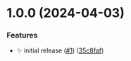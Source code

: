 # 1.0.0 (2024-04-03)


### Features

* ✨ initial release ([#1](https://github.com/jimmy-guzman/prettier-config/issues/1)) ([35c8faf](https://github.com/jimmy-guzman/prettier-config/commit/35c8faf7b483ac885c3791b8654ed591c09e2952))
